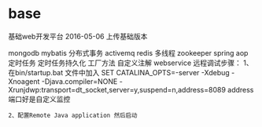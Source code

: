 # base
基础web开发平台
2016-05-06 上传基础版本

mongodb
mybatis
分布式事务
activemq
redis
多线程
zookeeper
spring aop
定时任务
定时任务持久化
工厂方法
自定义注解
webservice
远程调试步骤：
	1、在bin/startup.bat 文件中加入
		SET CATALINA_OPTS=-server -Xdebug -Xnoagent -Djava.compiler=NONE -Xrunjdwp:transport=dt_socket,server=y,suspend=n,address=8089
	   address端口好是自定义监控
	   
	2、配置Remote Java application 然后启动